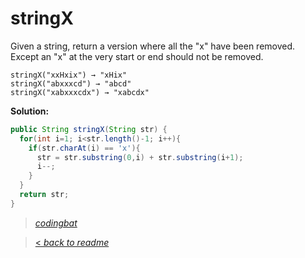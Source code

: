 # stringX

Given a string, return a version where all the "x" have been removed. Except an "x" at the very start or end should not be removed.

```
stringX("xxHxix") → "xHix"
stringX("abxxxcd") → "abcd"
stringX("xabxxxcdx") → "xabcdx"
```

**Solution:**

```java
public String stringX(String str) {
  for(int i=1; i<str.length()-1; i++){
    if(str.charAt(i) == 'x'){
      str = str.substring(0,i) + str.substring(i+1);
      i--;
    }
  }
  return str;
}
```

> _[codingbat](http://codingbat.com/prob/p171260)_

> [< _back to readme_](/README.md)